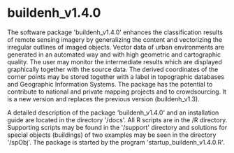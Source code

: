 # buildenh_v1.4.0
The software package 'buildenh_v1.4.0' enhances the classification results of remote sensing imagery by generalizing the content and vectorizing the irregular outlines of imaged objects. Vector data of urban environments are generated in an automated way and with high geometric and cartographic quality. The user may monitor the intermediate results which are displayed graphically together with the source data. The derived coordinates of the corner points may be stored together with a label in topographic databases and Geographic Information Systems. The package has the potential to contribute to national and private mapping projects and to crowdsourcing. It is a new version and replaces the previous version (buildenh_v1.3). 

A detailed description of the package 'buildenh_v1.4.0' and an installation guide are located in the directory '/docs'. All R scripts are in the /R directory. Supporting scripts may be found in the '/support' directory and solutions for special objects (buildings) of two examples may be seen in the directory '/spObj'. The package is started by the program 'startup_buildenh_v1.4.0.R'.  
